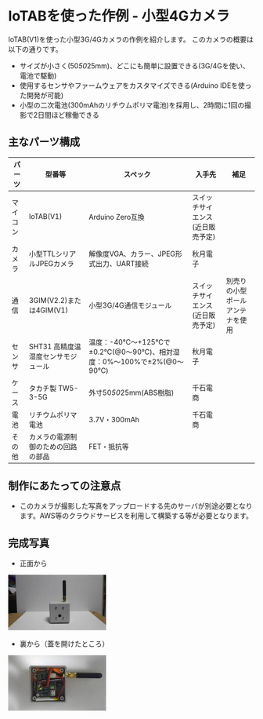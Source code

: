 # IoTABを使った作例 - 小型4Gカメラ

IoTAB(V1)を使った小型3G/4Gカメラの作例を紹介します。
このカメラの概要は以下の通りです。
  * サイズが小さく(50*50*25mm)、どこにも簡単に設置できる(3G/4Gを使い、電池で駆動)
  * 使用するセンサやファームウェアをカスタマイズできる(Arduino IDEを使った開発が可能)
  * 小型の二次電池(300mAhのリチウムポリマ電池)を採用し、2時間に1回の撮影で2日間ほど稼働できる

## 主なパーツ構成

|パーツ|型番等|スペック|入手先|補足|
| --- | --- | --- | --- | --- |
|マイコン|IoTAB(V1)|Arduino Zero互換|スイッチサイエンス(近日販売予定)||
|カメラ|小型TTLシリアルJPEGカメラ|解像度VGA、カラー、JPEG形式出力、UART接続|秋月電子||
|通信|3GIM(V2.2)または4GIM(V1)|小型3G/4G通信モジュール|スイッチサイエンス(近日販売予定)|別売りの小型ポールアンテナを使用|
|センサ|SHT31 高精度温湿度センサモジュール|温度：-40℃～+125℃で±0.2℃(@0～90℃)、相対湿度：0%～100%で±2%(@0～90℃)|秋月電子||
|ケース|タカチ製 TW5-3-5G|外寸50*50*25mm(ABS樹脂)|千石電商||
|電池|リチウムポリマ電池|3.7V・300mAh|千石電商||
|その他|カメラの電源制御のための回路の部品|FET・抵抗等|||

## 制作にあたっての注意点

  * このカメラが撮影した写真をアップロードする先のサーバが別途必要となります。AWS等のクラウドサービスを利用して構築する等が必要となります。

## 完成写真
  * 正面から

![表から](0167r.png)

  * 裏から（蓋を開けたところ）

![裏から](0162r.png)
